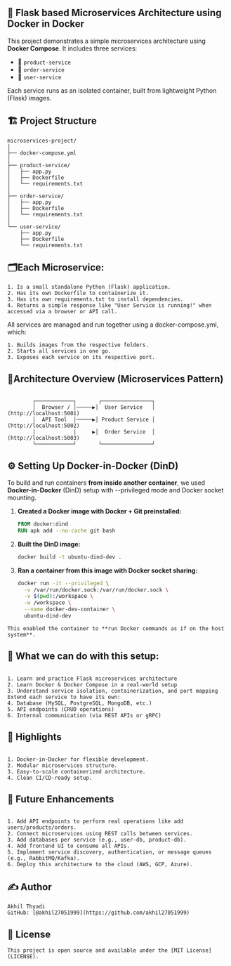 ## 🚀 Flask based Microservices Architecture using Docker in Docker

This project demonstrates a simple microservices architecture using **Docker Compose**. It includes three services:
- 🍭 `product-service`
- 📍 `order-service`
- 👤 `user-service`

Each service runs as an isolated container, built from lightweight Python (Flask) images.


## 🏗️ Project Structure
```
microservices-project/
│
├── docker-compose.yml
│
├── product-service/
│   ├── app.py
│   ├── Dockerfile
│   └── requirements.txt
│
├── order-service/
│   ├── app.py
│   ├── Dockerfile
│   └── requirements.txt
│
└── user-service/
    ├── app.py
    ├── Dockerfile
    └── requirements.txt
```
## 🗂️Each Microservice:
```
1. Is a small standalone Python (Flask) application.
2. Has its own Dockerfile to containerize it.
3. Has its own requirements.txt to install dependencies.
4. Returns a simple response like "User Service is running!" when accessed via a browser or API call.

```
All services are managed and run together using a docker-compose.yml, which:
```
1. Builds images from the respective folders.
2. Starts all services in one go.
3. Exposes each service on its respective port.

```
## 🎯Architecture Overview (Microservices Pattern)
```

        ┌────────────┐       ┌────────────────┐
        │  Browser / │─────▶│  User Service   │ (http://localhost:5001)
        │  API Tool  │─────▶│ Product Service │ (http://localhost:5002)
        |            |     ▶│  Order Service  │ (http://localhost:5003)
        └────────────┘       └────────────────┘
```
## ⚙️ Setting Up Docker-in-Docker (DinD)

To build and run containers **from inside another container**, we used **Docker-in-Docker** (DinD) setup with --privileged mode and Docker socket mounting.

1. **Created a Docker image with Docker + Git preinstalled:**
   ```dockerfile
   FROM docker:dind
   RUN apk add --no-cache git bash
   ```

2. **Built the DinD image:**
   ```bash
   docker build -t ubuntu-dind-dev .
   ```

3. **Ran a container from this image with Docker socket sharing:**
   ```bash
   docker run -it --privileged \
     -v /var/run/docker.sock:/var/run/docker.sock \
     -v $(pwd):/workspace \
     -w /workspace \
     --name docker-dev-container \
     ubuntu-dind-dev
   ```
```
This enabled the container to **run Docker commands as if on the host system**.
```

## 🧩 What we can do with this setup:
```

1. Learn and practice Flask microservices architecture
2. Learn Docker & Docker Compose in a real-world setup
3. Understand service isolation, containerization, and port mapping Extend each service to have its own:
4. Database (MySQL, PostgreSQL, MongoDB, etc.)
5. API endpoints (CRUD operations)
6. Internal communication (via REST APIs or gRPC)

```
## 📌 Highlights
```

1. Docker-in-Docker for flexible development.
2. Modular microservices structure.
3. Easy-to-scale containerized architecture.
4. Clean CI/CD-ready setup.

```
## 🔮 Future Enhancements
```

1. Add API endpoints to perform real operations like add users/products/orders.
2. Connect microservices using REST calls between services.
3. Add databases per service (e.g., user-db, product-db).
4. Add frontend UI to consume all APIs.
5. Implement service discovery, authentication, or message queues (e.g., RabbitMQ/Kafka).
6. Deploy this architecture to the cloud (AWS, GCP, Azure).

```
## ✍️ Author
```
Akhil Thyadi
GitHub: [@akhil27051999](https://github.com/akhil27051999)

```
## 📜 License
```
This project is open source and available under the [MIT License](LICENSE).

